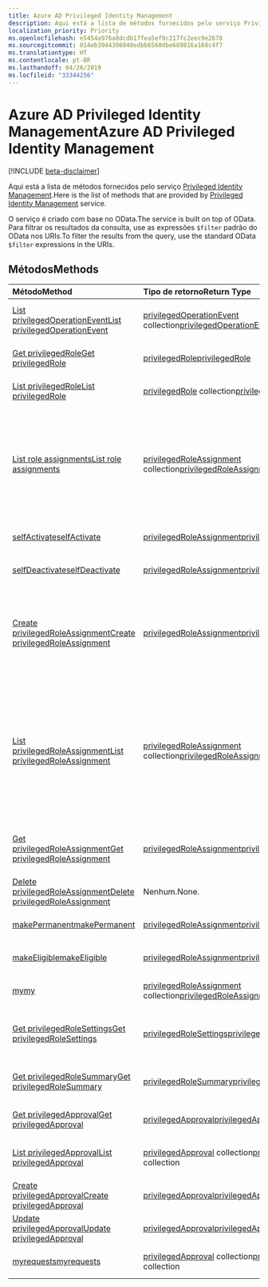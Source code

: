 ```yaml
---
title: Azure AD Privileged Identity Management
description: Aqui está a lista de métodos fornecidos pelo serviço Privileged Identity Management.
localization_priority: Priority
ms.openlocfilehash: e5454a976a8dcdb17fea5ef9c217fc2eec9e2670
ms.sourcegitcommit: 014eb3944306948edbb6560dbe689816a168c4f7
ms.translationtype: HT
ms.contentlocale: pt-BR
ms.lasthandoff: 04/26/2019
ms.locfileid: "33344256"
---
```

# <a name="azure-ad-privileged-identity-management"></a><span data-ttu-id="d3e58-103">Azure AD Privileged Identity Management</span><span class="sxs-lookup"><span data-stu-id="d3e58-103">Azure AD Privileged Identity Management</span></span>

[!INCLUDE [beta-disclaimer](../../includes/beta-disclaimer.md)]

<span data-ttu-id="d3e58-104">Aqui está a lista de métodos fornecidos pelo serviço [Privileged Identity Management](https://azure.microsoft.com/pt-BR/documentation/articles/active-directory-privileged-identity-management-configure/).</span><span class="sxs-lookup"><span data-stu-id="d3e58-104">Here is the list of methods that are provided by [Privileged Identity Management](https://azure.microsoft.com/pt-BR/documentation/articles/active-directory-privileged-identity-management-configure/) service.</span></span>

<span data-ttu-id="d3e58-105">O serviço é criado com base no OData.</span><span class="sxs-lookup"><span data-stu-id="d3e58-105">The service is built on top of OData.</span></span> <span data-ttu-id="d3e58-106">Para filtrar os resultados da consulta, use as expressões ``$filter`` padrão do OData nos URIs.</span><span class="sxs-lookup"><span data-stu-id="d3e58-106">To filter the results from the query, use the standard OData ``$filter`` expressions in the URIs.</span></span>

## <a name="methods"></a><span data-ttu-id="d3e58-107">Métodos</span><span class="sxs-lookup"><span data-stu-id="d3e58-107">Methods</span></span>

| <span data-ttu-id="d3e58-108">Método</span><span class="sxs-lookup"><span data-stu-id="d3e58-108">Method</span></span>           | <span data-ttu-id="d3e58-109">Tipo de retorno</span><span class="sxs-lookup"><span data-stu-id="d3e58-109">Return Type</span></span>    |<span data-ttu-id="d3e58-110">Descrição</span><span class="sxs-lookup"><span data-stu-id="d3e58-110">Description</span></span>|
|:---------------|:--------|:----------|
|[<span data-ttu-id="d3e58-111">List privilegedOperationEvent</span><span class="sxs-lookup"><span data-stu-id="d3e58-111">List privilegedOperationEvent</span></span>](../api/privilegedoperationevent-list.md) | <span data-ttu-id="d3e58-112">[privilegedOperationEvent](privilegedoperationevent.md) collection</span><span class="sxs-lookup"><span data-stu-id="d3e58-112">[privilegedOperationEvent](privilegedoperationevent.md) collection</span></span> |<span data-ttu-id="d3e58-113">Obtenha a coleção de objeto privilegedOperationEvent.</span><span class="sxs-lookup"><span data-stu-id="d3e58-113">Get privilegedOperationEvent object collection.</span></span> |
|[<span data-ttu-id="d3e58-114">Get privilegedRole</span><span class="sxs-lookup"><span data-stu-id="d3e58-114">Get privilegedRole</span></span>](../api/privilegedrole-get.md) |[<span data-ttu-id="d3e58-115">privilegedRole</span><span class="sxs-lookup"><span data-stu-id="d3e58-115">privilegedRole</span></span>](privilegedrole.md)| <span data-ttu-id="d3e58-116">Recupere um objeto privilegedRole.</span><span class="sxs-lookup"><span data-stu-id="d3e58-116">Get a privilegedRole object.</span></span>|
|[<span data-ttu-id="d3e58-117">List privilegedRole</span><span class="sxs-lookup"><span data-stu-id="d3e58-117">List privilegedRole</span></span>](../api/privilegedrole-list.md) | <span data-ttu-id="d3e58-118">[privilegedRole](privilegedrole.md) collection</span><span class="sxs-lookup"><span data-stu-id="d3e58-118">[privilegedRole](privilegedrole.md) collection</span></span> |<span data-ttu-id="d3e58-119">Obtenha coleção de objeto privilegedRole.</span><span class="sxs-lookup"><span data-stu-id="d3e58-119">Get privilegedRole object collection.</span></span> |
|[<span data-ttu-id="d3e58-120">List role assignments</span><span class="sxs-lookup"><span data-stu-id="d3e58-120">List role assignments</span></span>](../api/privilegedrole-list-assignments.md) | <span data-ttu-id="d3e58-121">[privilegedRoleAssignment](privilegedroleassignment.md) collection</span><span class="sxs-lookup"><span data-stu-id="d3e58-121">[privilegedRoleAssignment](privilegedroleassignment.md) collection</span></span> |<span data-ttu-id="d3e58-122">Obtenha a coleção privilegedRoleAssignment para a função em particular.</span><span class="sxs-lookup"><span data-stu-id="d3e58-122">Get privilegedRoleAssignment collection for the particular role.</span></span> <span data-ttu-id="d3e58-123">Cada privilegedRoleAssignment representa uma atribuição de função a um usuário.</span><span class="sxs-lookup"><span data-stu-id="d3e58-123">Each privilegedRoleAssignment represents a role assignment to a user.</span></span>|
|[<span data-ttu-id="d3e58-124">selfActivate</span><span class="sxs-lookup"><span data-stu-id="d3e58-124">selfActivate</span></span>](../api/privilegedrole-selfactivate.md) | [<span data-ttu-id="d3e58-125">privilegedRoleAssignment</span><span class="sxs-lookup"><span data-stu-id="d3e58-125">privilegedRoleAssignment</span></span>](privilegedroleassignment.md) |<span data-ttu-id="d3e58-126">Ative a função que é atribuída ao solicitante.</span><span class="sxs-lookup"><span data-stu-id="d3e58-126">Activate the role that is assigned to the requestor.</span></span>|
|[<span data-ttu-id="d3e58-127">selfDeactivate</span><span class="sxs-lookup"><span data-stu-id="d3e58-127">selfDeactivate</span></span>](../api/privilegedrole-selfdeactivate.md) | [<span data-ttu-id="d3e58-128">privilegedRoleAssignment</span><span class="sxs-lookup"><span data-stu-id="d3e58-128">privilegedRoleAssignment</span></span>](privilegedroleassignment.md) |<span data-ttu-id="d3e58-129">Desative a função que é atribuída ao solicitante.</span><span class="sxs-lookup"><span data-stu-id="d3e58-129">Deactivate the role that is assigned to the requestor.</span></span>|
|[<span data-ttu-id="d3e58-130">Create privilegedRoleAssignment</span><span class="sxs-lookup"><span data-stu-id="d3e58-130">Create privilegedRoleAssignment</span></span>](../api/privilegedroleassignment-post-privilegedroleassignments.md) |[<span data-ttu-id="d3e58-131">privilegedRoleAssignment</span><span class="sxs-lookup"><span data-stu-id="d3e58-131">privilegedRoleAssignment</span></span>](privilegedroleassignment.md)| <span data-ttu-id="d3e58-132">Crie uma nova privilegedRoleAssignment (atribuição de função) postando-a na coleção privilegedRoleAssignments.</span><span class="sxs-lookup"><span data-stu-id="d3e58-132">Create a new privilegedRoleAssignment (role assignment) by posting to the privilegedRoleAssignments collection.</span></span>|
|[<span data-ttu-id="d3e58-133">List privilegedRoleAssignment</span><span class="sxs-lookup"><span data-stu-id="d3e58-133">List privilegedRoleAssignment</span></span>](../api/privilegedroleassignment-list.md) | <span data-ttu-id="d3e58-134">[privilegedRoleAssignment](privilegedroleassignment.md) collection</span><span class="sxs-lookup"><span data-stu-id="d3e58-134">[privilegedRoleAssignment](privilegedroleassignment.md) collection</span></span> |<span data-ttu-id="d3e58-135">Obtenha a coleção de objeto privilegedRoleAssignment.</span><span class="sxs-lookup"><span data-stu-id="d3e58-135">Get privilegedRoleAssignment object collection.</span></span> <span data-ttu-id="d3e58-136">A coleção contém todas as atribuições de função da organização.</span><span class="sxs-lookup"><span data-stu-id="d3e58-136">The collection contains all role assignments for the organization.</span></span> <span data-ttu-id="d3e58-137">Cada privilegedRoleAssignment representa uma atribuição de função a um usuário.</span><span class="sxs-lookup"><span data-stu-id="d3e58-137">Each privilegedRoleAssignment represents a role assignment to a user.</span></span> |
|[<span data-ttu-id="d3e58-138">Get privilegedRoleAssignment</span><span class="sxs-lookup"><span data-stu-id="d3e58-138">Get privilegedRoleAssignment</span></span>](../api/privilegedroleassignment-get.md) | [<span data-ttu-id="d3e58-139">privilegedRoleAssignment</span><span class="sxs-lookup"><span data-stu-id="d3e58-139">privilegedRoleAssignment</span></span>](privilegedroleassignment.md)|<span data-ttu-id="d3e58-140">Obtenha o objeto privilegedRoleAssignment com a id da tarefa especificada.</span><span class="sxs-lookup"><span data-stu-id="d3e58-140">Get privilegedRoleAssignment object with the specified assignment id.</span></span> |
|[<span data-ttu-id="d3e58-141">Delete privilegedRoleAssignment</span><span class="sxs-lookup"><span data-stu-id="d3e58-141">Delete privilegedRoleAssignment</span></span>](../api/privilegedroleassignment-delete.md) | <span data-ttu-id="d3e58-142">Nenhum.</span><span class="sxs-lookup"><span data-stu-id="d3e58-142">None.</span></span> |<span data-ttu-id="d3e58-143">Exclua um objeto privilegedRoleAssignment.</span><span class="sxs-lookup"><span data-stu-id="d3e58-143">Delete privilegedRoleAssignment object.</span></span> |
|[<span data-ttu-id="d3e58-144">makePermanent</span><span class="sxs-lookup"><span data-stu-id="d3e58-144">makePermanent</span></span>](../api/privilegedroleassignment-makepermanent.md) | [<span data-ttu-id="d3e58-145">privilegedRoleAssignment</span><span class="sxs-lookup"><span data-stu-id="d3e58-145">privilegedRoleAssignment</span></span>](privilegedroleassignment.md) |<span data-ttu-id="d3e58-146">Torne a atribuição de função como permanente.</span><span class="sxs-lookup"><span data-stu-id="d3e58-146">Make the role assignment as permanent.</span></span> |
|[<span data-ttu-id="d3e58-147">makeEligible</span><span class="sxs-lookup"><span data-stu-id="d3e58-147">makeEligible</span></span>](../api/privilegedroleassignment-makeeligible.md) | [<span data-ttu-id="d3e58-148">privilegedRoleAssignment</span><span class="sxs-lookup"><span data-stu-id="d3e58-148">privilegedRoleAssignment</span></span>](privilegedroleassignment.md) |<span data-ttu-id="d3e58-149">Tornar a atribuição de função como qualificada.</span><span class="sxs-lookup"><span data-stu-id="d3e58-149">Make the role assignment as eligible.</span></span> |
|[<span data-ttu-id="d3e58-150">my</span><span class="sxs-lookup"><span data-stu-id="d3e58-150">my</span></span>](../api/privilegedroleassignment-my.md) | <span data-ttu-id="d3e58-151">[privilegedRoleAssignment](privilegedroleassignment.md) collection</span><span class="sxs-lookup"><span data-stu-id="d3e58-151">[privilegedRoleAssignment](privilegedroleassignment.md) collection</span></span>|<span data-ttu-id="d3e58-152">Obtenha as atribuições de função do solicitante.</span><span class="sxs-lookup"><span data-stu-id="d3e58-152">Get the requestor's role assignments.</span></span> |
|[<span data-ttu-id="d3e58-153">Get privilegedRoleSettings</span><span class="sxs-lookup"><span data-stu-id="d3e58-153">Get privilegedRoleSettings</span></span>](../api/privilegedrolesettings-get.md) | [<span data-ttu-id="d3e58-154">privilegedRoleSettings</span><span class="sxs-lookup"><span data-stu-id="d3e58-154">privilegedRoleSettings</span></span>](../resources/privilegedrolesettings.md)|<span data-ttu-id="d3e58-155">Recupere as propriedades do objeto privilegedRoleSettings.</span><span class="sxs-lookup"><span data-stu-id="d3e58-155">Retrieve the properties of privilegedRoleSettings object.</span></span> |
|[<span data-ttu-id="d3e58-156">Get privilegedRoleSummary</span><span class="sxs-lookup"><span data-stu-id="d3e58-156">Get privilegedRoleSummary</span></span>](../api/privilegedrolesummary-get.md) | [<span data-ttu-id="d3e58-157">privilegedRoleSummary</span><span class="sxs-lookup"><span data-stu-id="d3e58-157">privilegedRoleSummary</span></span>](../resources/privilegedrolesummary.md)|<span data-ttu-id="d3e58-158">Recupere o objeto privilegedRoleSummary.</span><span class="sxs-lookup"><span data-stu-id="d3e58-158">Retrieve the privilegedRoleSummary object.</span></span> |
|[<span data-ttu-id="d3e58-159">Get privilegedApproval</span><span class="sxs-lookup"><span data-stu-id="d3e58-159">Get privilegedApproval</span></span>](../api/privilegedapproval-get.md) |[<span data-ttu-id="d3e58-160">privilegedApproval</span><span class="sxs-lookup"><span data-stu-id="d3e58-160">privilegedApproval</span></span>](privilegedapproval.md)| <span data-ttu-id="d3e58-161">Obtenha um objeto privilegedApproval.</span><span class="sxs-lookup"><span data-stu-id="d3e58-161">Get a privilegedApproval object.</span></span>|
|[<span data-ttu-id="d3e58-162">List privilegedApproval</span><span class="sxs-lookup"><span data-stu-id="d3e58-162">List privilegedApproval</span></span>](../api/privilegedapproval-list.md) | <span data-ttu-id="d3e58-163">[privilegedApproval](privilegedapproval.md) collection</span><span class="sxs-lookup"><span data-stu-id="d3e58-163">[privilegedApproval](privilegedapproval.md) collection</span></span> |<span data-ttu-id="d3e58-164">Obtenha uma coleção de objeto privilegedApproval.</span><span class="sxs-lookup"><span data-stu-id="d3e58-164">Get privilegedApproval object collection.</span></span> |
|[<span data-ttu-id="d3e58-165">Create privilegedApproval</span><span class="sxs-lookup"><span data-stu-id="d3e58-165">Create privilegedApproval</span></span>](../api/privilegedapproval-post-privilegedapproval.md) | [<span data-ttu-id="d3e58-166">privilegedApproval</span><span class="sxs-lookup"><span data-stu-id="d3e58-166">privilegedApproval</span></span>](privilegedapproval.md)    |<span data-ttu-id="d3e58-167">Crie um objeto privilegedApproval.</span><span class="sxs-lookup"><span data-stu-id="d3e58-167">Create privilegedApproval object.</span></span> |
|[<span data-ttu-id="d3e58-168">Update privilegedApproval</span><span class="sxs-lookup"><span data-stu-id="d3e58-168">Update privilegedApproval</span></span>](../api/privilegedapproval-update.md) | [<span data-ttu-id="d3e58-169">privilegedApproval</span><span class="sxs-lookup"><span data-stu-id="d3e58-169">privilegedApproval</span></span>](privilegedapproval.md) |<span data-ttu-id="d3e58-170">Atualize um objeto privilegedApproval.</span><span class="sxs-lookup"><span data-stu-id="d3e58-170">Update privilegedApproval object.</span></span> |
|[<span data-ttu-id="d3e58-171">myrequests</span><span class="sxs-lookup"><span data-stu-id="d3e58-171">myrequests</span></span>](../api/privilegedapproval-myrequests.md) | <span data-ttu-id="d3e58-172">[privilegedApproval](privilegedapproval.md) collection</span><span class="sxs-lookup"><span data-stu-id="d3e58-172">[privilegedApproval](privilegedapproval.md) collection</span></span>|<span data-ttu-id="d3e58-173">Receba solicitações de aprovação do solicitante.</span><span class="sxs-lookup"><span data-stu-id="d3e58-173">Get the requestor's approval requests.</span></span> |

<!-- uuid: 8fcb5dbc-d5aa-4681-8e31-b001d5168d79
2015-10-25 14:57:30 UTC -->
<!--
{
  "type": "#page.annotation",
  "description": "Service root",
  "keywords": "",
  "section": "documentation",
  "tocPath": "",
  "suppressions": []
}
-->
